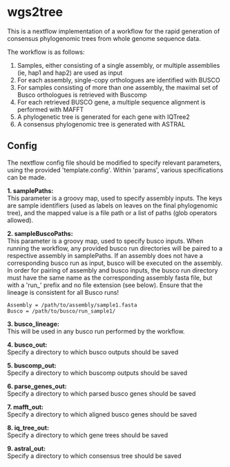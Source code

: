 # wgs2tree
This is a nextflow implementation of a workflow for the rapid generation of consensus phylogenomic trees from whole genome sequence data.

The workflow is as follows:

1. Samples, either consisting of a single assembly, or multiple assemblies (ie, hap1 and hap2) are used as input
2. For each assembly, single-copy orthologues are identified with BUSCO
3. For samples consisting of more than one assembly, the maximal set of Busco orthologues is retrieved with Buscomp
4. For each retrieved BUSCO gene, a multiple sequence alignment is performed with MAFFT
5. A phylogenetic tree is generated for each gene with IQTree2
6. A consensus phylogenomic tree is generated with ASTRAL

## Config
The nextflow config file should be modified to specify relevant parameters, using the provided 'template.config'. Within 'params', various specifications can be made. 

**1. samplePaths:**  
This parameter is a groovy map, used to specify assembly inputs. The keys are sample identifiers (used as labels on leaves on the final phylogenomic tree), and the mapped value is a file path or a list of paths (glob operators allowed).

**2. sampleBuscoPaths:**  
This parameter is a groovy map, used to specify busco inputs. When running the workflow, any provided busco run directories will be paired to a respective assembly in samplePaths. If an assembly does not have a corresponding busco run as input, busco will be executed on the assembly. In order for pairing of assembly and busco inputs, the busco run directory must have the same name as the corresponding assembly fasta file, but with a 'run_' prefix and no file extension (see below). Ensure that the lineage is consistent for all Busco runs!  
  
```
Assembly = /path/to/assembly/sample1.fasta
Busco = /path/to/busco/run_sample1/
```

**3. busco_lineage:**  
This will be used in any busco run performed by the workflow.

**4. busco_out:**  
Specify a directory to which busco outputs should be saved

**5. buscomp_out:**  
Specify a directory to which buscomp outputs should be saved

**6. parse_genes_out:**  
Specify a directory to which parsed busco genes should be saved

**7. mafft_out:**  
Specify a directory to which aligned busco genes should be saved

**8. iq_tree_out:**  
Specify a directory to which gene trees should be saved

**9. astral_out:**  
Specify a directory to which consensus tree should be saved
